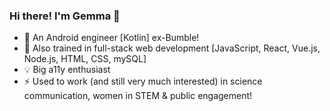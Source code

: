 ### Hi there! I'm Gemma 👋

- 🐝  An Android engineer [Kotlin] ex-Bumble!
- 🌱  Also trained in full-stack web development [JavaScript, React, Vue.js, Node.js, HTML, CSS, mySQL]
- 💡  Big a11y enthusiast
- ⚡  Used to work (and still very much interested) in science communication, women in STEM & public engagement!
